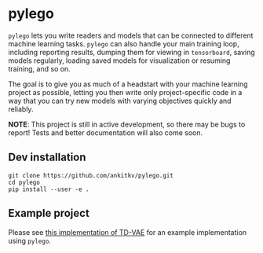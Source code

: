 # pylego

`pylego` lets you write readers and models that can be connected to different machine learning tasks. `pylego` can also handle your main training loop, including reporting results, dumping them for viewing in `tensorboard`, saving models regularly, loading saved models for visualization or resuming training, and so on.

The goal is to give you as much of a headstart with your machine learning project as possible, letting you then write only project-specific code in a way that you can try new models with varying objectives quickly and reliably.

**NOTE**: This project is still in active development, so there may be bugs to report! Tests and better documentation will also come soon.

## Dev installation
```
git clone https://github.com/ankitkv/pylego.git
cd pylego
pip install --user -e .
```

## Example project

Please see [this implementation of TD-VAE][1] for an example implementation using `pylego`.

[1]: https://github.com/ankitkv/TD-VAE

